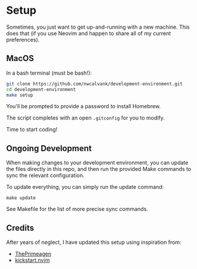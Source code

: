 # Setup

Sometimes, you just want to get up-and-running with a new machine. This does
that (if you use Neovim and happen to share all of my current preferences).

## MacOS

In a bash terminal (must be bash!):

```bash
git clone https://github.com/nwcalvank/development-environment.git
cd development-environment
make setup
```

You'll be prompted to provide a password to install Homebrew.

The script completes with an open `.gitconfig` for you to modify.

Time to start coding!

## Ongoing Development

When making changes to your development environment, you can update the files
directly in this repo, and then run the provided Make commands to sync the
relevant configuration.

To update everything, you can simply run the update command:
```
make update
```

See Makefile for the list of more precise sync commands.

## Credits

After years of neglect, I have updated this setup using inspiration from:
- [ThePrimeagen](https://github.com/ThePrimeagen/init.lua)
- [kickstart.nvim](https://github.com/nvim-lua/kickstart.nvim)
